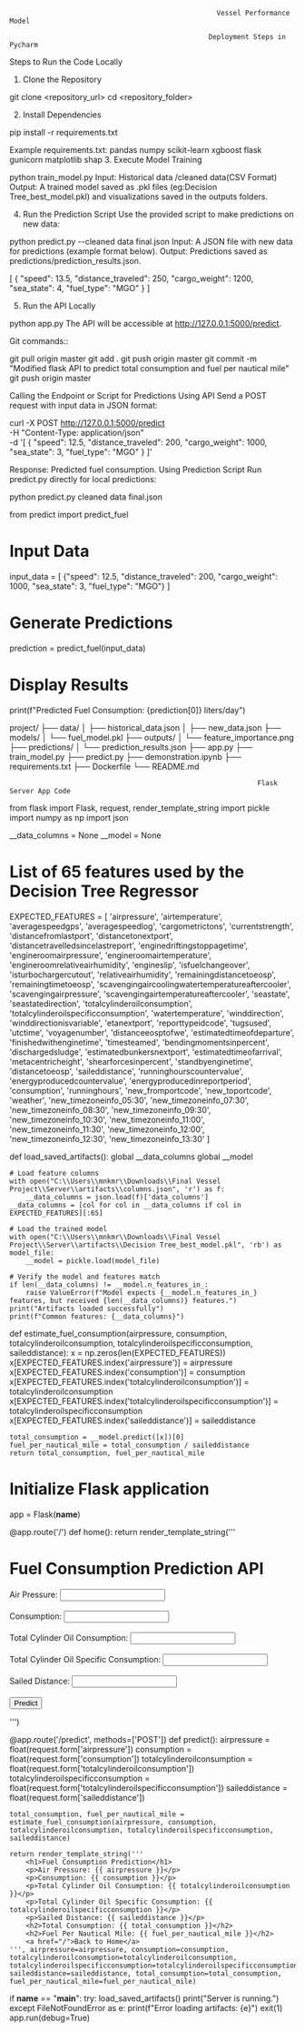                                                       Vessel Performance Model
                                                        
                                                     Deployment Steps in Pycharm


Steps to Run the Code Locally

1. Clone the Repository

git clone <repository_url>
cd <repository_folder>

2. Install Dependencies

pip install -r requirements.txt

Example requirements.txt:
pandas
numpy
scikit-learn
xgboost
flask
gunicorn
matplotlib
shap
3. Execute Model Training

python train_model.py
Input: Historical data /cleaned data(CSV Format)
Output: A trained model saved as .pkl files (eg:Decision Tree_best_model.pkl) and visualizations saved in the outputs folders.

4. Run the Prediction Script
Use the provided script to make predictions on new data:

python predict.py --cleaned data final.json
Input: A JSON file with new data for predictions (example format below).
Output: Predictions saved as predictions/prediction_results.json.


[
  {
    "speed": 13.5,
    "distance_traveled": 250,
    "cargo_weight": 1200,
    "sea_state": 4,
    "fuel_type": "MGO"
  }
]


5. Run the API Locally



python app.py
The API will be accessible at http://127.0.0.1:5000/predict.


Git commands::


git pull origin master 
git add .
git push origin master 
git commit -m "Modified flask API to predict total consumption and fuel per nautical mile"
git push origin master 


Calling the Endpoint or Script for Predictions
Using API
Send a POST request with input data in JSON format:


curl -X POST http://127.0.0.1:5000/predict \
     -H "Content-Type: application/json" \
     -d '[
           {
             "speed": 12.5,
             "distance_traveled": 200,
             "cargo_weight": 1000,
             "sea_state": 3,
             "fuel_type": "MGO"
           }
         ]'
         
Response: Predicted fuel consumption.
Using Prediction Script
Run predict.py directly for local predictions:


python predict.py cleaned data final.json


from predict import predict_fuel

# Input Data
input_data = [
    {"speed": 12.5, "distance_traveled": 200, "cargo_weight": 1000, "sea_state": 3, "fuel_type": "MGO"}
]

# Generate Predictions
prediction = predict_fuel(input_data)

# Display Results
print(f"Predicted Fuel Consumption: {prediction[0]} liters/day")

project/
├── data/
│   ├── historical_data.json
│   ├── new_data.json
├── models/
│   └── fuel_model.pkl
├── outputs/
│   └── feature_importance.png
├── predictions/
│   └── prediction_results.json
├── app.py
├── train_model.py
├── predict.py
├── demonstration.ipynb
├── requirements.txt
├── Dockerfile
└── README.md


                                                                 Flask Server App Code



from flask import Flask, request, render_template_string
import pickle
import numpy as np
import json

__data_columns = None
__model = None

# List of 65 features used by the Decision Tree Regressor
EXPECTED_FEATURES = [
    'airpressure', 'airtemperature', 'averagespeedgps', 'averagespeedlog', 'cargometrictons',
    'currentstrength', 'distancefromlastport', 'distancetonextport', 'distancetravelledsincelastreport',
    'enginedriftingstoppagetime', 'engineroomairpressure', 'engineroomairtemperature',
    'engineroomrelativeairhumidity', 'engineslip', 'isfuelchangeover', 'isturbochargercutout',
    'relativeairhumidity', 'remainingdistancetoeosp', 'remainingtimetoeosp',
    'scavengingaircoolingwatertemperatureaftercooler', 'scavengingairpressure',
    'scavengingairtemperatureaftercooler', 'seastate', 'seastatedirection', 'totalcylinderoilconsumption',
    'totalcylinderoilspecificconsumption', 'watertemperature', 'winddirection',
    'winddirectionisvariable', 'etanextport', 'reporttypeidcode', 'tugsused', 'utctime', 'voyagenumber',
    'distanceeosptofwe', 'estimatedtimeofdeparture', 'finishedwithenginetime', 'timesteamed',
    'bendingmomentsinpercent', 'dischargedsludge', 'estimatedbunkersnextport',
    'estimatedtimeofarrival', 'metacentricheight', 'shearforcesinpercent', 'standbyenginetime',
    'distancetoeosp', 'saileddistance', 'runninghourscountervalue', 'energyproducedcountervalue',
    'energyproducedinreportperiod', 'consumption', 'runninghours', 'new_fromportcode',
    'new_toportcode', 'weather', 'new_timezoneinfo_05:30', 'new_timezoneinfo_07:30',
    'new_timezoneinfo_08:30', 'new_timezoneinfo_09:30', 'new_timezoneinfo_10:30',
    'new_timezoneinfo_11:00', 'new_timezoneinfo_11:30', 'new_timezoneinfo_12:00',
    'new_timezoneinfo_12:30', 'new_timezoneinfo_13:30'
]

def load_saved_artifacts():
    global __data_columns
    global __model

    # Load feature columns
    with open("C:\\Users\\mnkmr\\Downloads\\Final Vessel Project\\Server\\artifacts\\columns.json", 'r') as f:
        __data_columns = json.load(f)['data_columns']
    __data_columns = [col for col in __data_columns if col in EXPECTED_FEATURES][:65]

    # Load the trained model
    with open("C:\\Users\\mnkmr\\Downloads\\Final Vessel Project\\Server\\artifacts\\Decision Tree_best_model.pkl", 'rb') as model_file:
        __model = pickle.load(model_file)

    # Verify the model and features match
    if len(__data_columns) != __model.n_features_in_:
        raise ValueError(f"Model expects {__model.n_features_in_} features, but received {len(__data_columns)} features.")
    print("Artifacts loaded successfully")
    print(f"Common features: {__data_columns}")

def estimate_fuel_consumption(airpressure, consumption, totalcylinderoilconsumption, totalcylinderoilspecificconsumption, saileddistance):
    x = np.zeros(len(EXPECTED_FEATURES))
    x[EXPECTED_FEATURES.index('airpressure')] = airpressure
    x[EXPECTED_FEATURES.index('consumption')] = consumption
    x[EXPECTED_FEATURES.index('totalcylinderoilconsumption')] = totalcylinderoilconsumption
    x[EXPECTED_FEATURES.index('totalcylinderoilspecificconsumption')] = totalcylinderoilspecificconsumption
    x[EXPECTED_FEATURES.index('saileddistance')] = saileddistance

    total_consumption = __model.predict([x])[0]
    fuel_per_nautical_mile = total_consumption / saileddistance
    return total_consumption, fuel_per_nautical_mile

# Initialize Flask application
app = Flask(__name__)

@app.route('/')
def home():
    return render_template_string('''
        <h1>Fuel Consumption Prediction API</h1>
        <form action="/predict" method="post">
            <label for="airpressure">Air Pressure:</label>
            <input type="text" id="airpressure" name="airpressure"><br><br>
            <label for="consumption">Consumption:</label>
            <input type="text" id="consumption" name="consumption"><br><br>
            <label for="totalcylinderoilconsumption">Total Cylinder Oil Consumption:</label>
            <input type="text" id="totalcylinderoilconsumption" name="totalcylinderoilconsumption"><br><br>
            <label for="totalcylinderoilspecificconsumption">Total Cylinder Oil Specific Consumption:</label>
            <input type="text" id="totalcylinderoilspecificconsumption" name="totalcylinderoilspecificconsumption"><br><br>
            <label for="saileddistance">Sailed Distance:</label>
            <input type="text" id="saileddistance" name="saileddistance"><br><br>
            <input type="submit" value="Predict">
        </form>
    ''')

@app.route('/predict', methods=['POST'])
def predict():
    airpressure = float(request.form['airpressure'])
    consumption = float(request.form['consumption'])
    totalcylinderoilconsumption = float(request.form['totalcylinderoilconsumption'])
    totalcylinderoilspecificconsumption = float(request.form['totalcylinderoilspecificconsumption'])
    saileddistance = float(request.form['saileddistance'])

    total_consumption, fuel_per_nautical_mile = estimate_fuel_consumption(airpressure, consumption, totalcylinderoilconsumption, totalcylinderoilspecificconsumption, saileddistance)

    return render_template_string('''
        <h1>Fuel Consumption Prediction</h1>
        <p>Air Pressure: {{ airpressure }}</p>
        <p>Consumption: {{ consumption }}</p>
        <p>Total Cylinder Oil Consumption: {{ totalcylinderoilconsumption }}</p>
        <p>Total Cylinder Oil Specific Consumption: {{ totalcylinderoilspecificconsumption }}</p>
        <p>Sailed Distance: {{ saileddistance }}</p>
        <h2>Total Consumption: {{ total_consumption }}</h2>
        <h2>Fuel Per Nautical Mile: {{ fuel_per_nautical_mile }}</h2>
        <a href="/">Back to Home</a>
    ''', airpressure=airpressure, consumption=consumption, totalcylinderoilconsumption=totalcylinderoilconsumption, totalcylinderoilspecificconsumption=totalcylinderoilspecificconsumption, saileddistance=saileddistance, total_consumption=total_consumption, fuel_per_nautical_mile=fuel_per_nautical_mile)

if __name__ == "__main__":
    try:
        load_saved_artifacts()
        print("Server is running.")
    except FileNotFoundError as e:
        print(f"Error loading artifacts: {e}")
        exit(1)
    app.run(debug=True)



